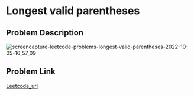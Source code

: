 # Longest valid parentheses

## Problem Description
![screencapture-leetcode-problems-longest-valid-parentheses-2022-10-05-16_57_09](https://user-images.githubusercontent.com/70676475/194010159-72b80171-2fba-43e9-b551-525e3452226c.png)

## Problem Link
[Leetcode_url](https://leetcode.com/problems/longest-valid-parentheses/)
